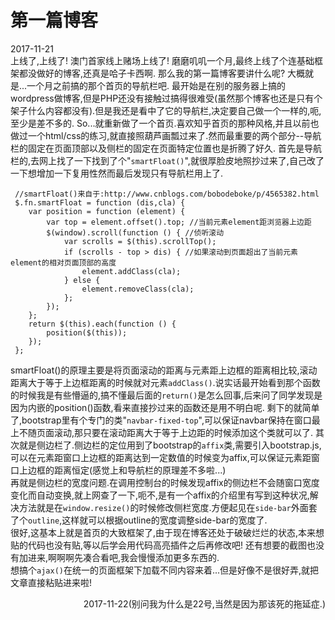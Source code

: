 # 第一篇博客
2017-11-21  
上线了,上线了! 澳门首家线上赌场上线了! 磨磨叽叽一个月,最终上线了个连基础框架都没做好的博客,还真是哈子卡西啊.
那么我的第一篇博客要讲什么呢? 大概就是...一个月之前搞的那个首页的导航栏吧.
最开始是在别的服务器上搞的wordpress做博客,但是PHP还没有接触过搞得很难受(虽然那个博客也还是只有个架子什么内容都没有).但是我还是看中了它的导航栏,决定要自己做一个一样的,呃,至少是差不多的.
So...就重新做了一个首页.喜欢知乎首页的那种风格,并且以前也做过一个html/css的练习,就直接照葫芦画瓢过来了.然而最重要的两个部分--导航栏的固定在页面顶部以及侧栏的固定在页面特定位置也是折腾了好久.
首先是导航栏的,去网上找了一下找到了个"<code>smartFloat()</code>",就很厚脸皮地照抄过来了,自己改了一下想增加一下复用性然而最后发现只有导航栏用上了.
```
 //smartFloat()来自于:http://www.cnblogs.com/bobodeboke/p/4565382.html
 $.fn.smartFloat = function (dis,cla) {
    var position = function (element) {
        var top = element.offset().top; //当前元素element距浏览器上边距
        $(window).scroll(function () { //侦听滚动
            var scrolls = $(this).scrollTop();
            if (scrolls - top > dis) { //如果滚动到页面超出了当前元素element的相对页面顶部的高度 
                element.addClass(cla);
            } else {
                element.removeClass(cla);
            };
        });
    };
    return $(this).each(function () {
        position($(this));
    });
 };
 ```
smartFloat()的原理主要是将页面滚动的距离与元素距上边框的距离相比较,滚动距离大于等于上边框距离的时候就对元素<code>addClass()</code>.说实话最开始看到那个函数的时候我是有些懵逼的,搞不懂最后面的<code>return()</code>是怎么回事,后来问了同学发现是因为内嵌的position()函数,看来直接抄过来的函数还是用不明白呢.
剩下的就简单了,bootstrap里有个专门的类"<code>navbar-fixed-top</code>",可以保证navbar保持在窗口最上不随页面滚动,那只要在滚动距离大于等于上边距的时候添加这个类就可以了.
其次就是侧边栏了.侧边栏的定位用到了bootstrap的<code>affix</code>类,需要引入bootstrap.js,可以在元素距窗口上边框的距离达到一定数值的时候变为affix,可以保证元素距窗口上边框的距离恒定(感觉上和导航栏的原理差不多啦...)  
再就是侧边栏的宽度问题.在调用控制台的时候发现affix的侧边栏不会随窗口宽度变化而自动变换,就上网查了一下,呃不,是有一个affix的介绍里有写到这种状况,解决方法就是在<code>window.resize()</code>的时候修改侧栏宽度.方便起见在<code>side-bar</code>外面套了个<code>outline</code>,这样就可以根据outline的宽度调整side-bar的宽度了.  
很好,这基本上就是首页的大致框架了,由于现在博客还处于破破烂烂的状态,本来想贴的代码也没有贴,等以后学会用代码高亮插件之后再修改吧! 还有想要的截图也没有加进来,啊啊啊先凑合看吧,我会慢慢添加更多东西的.  
想搞个<code>ajax()</code>在统一的页面框架下加载不同内容来着...但是好像不是很好弄,就把文章直接粘贴进来啦!  
<p style="text-align:right">2017-11-22(别问我为什么是22号,当然是因为那该死的拖延症.)